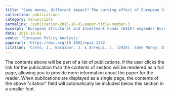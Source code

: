```yaml
---
title: "Same money, different impact? The curving effect of European Structural and Investment Funds on EU support in Spain (1990–2019)"
collection: publications
category: manuscripts
permalink: /publication/2015-10-01-paper-title-number-3
excerpt: 'European Structural and Investment Funds (ESIF) engender European Union (EU) support in generating economic growth, but their effect is conditional on individual European identity and educational background. This study investigates whether the positive impact of ESIF spending on EU attitudes also depends on the alignment of funding with the economic needs of recipient regions. We examine this issue with the Spanish case (1990–2019), employing a unique combined data set of Eurobarometer waves and regional NUTS-2 economic indicators. Our findings indicate that EU funds manage to decrease Euroscepticism only in laggard regions, which receive the lion's share of funds and allocate them to public goods easily perceived and communicated to the local population. Conversely, the effect of ESIF on transforming attitudes is absent in middle and high-income regions. The findings suggest a more complicated relationship between ESIF and EU support, which necessitates taking both individual and contextual factors into account.'
date: 2015-10-01
venue: 'European Policy Analysis'
paperurl: 'https://doi.org/10.1002/epa2.1232'
citation: 'Cantó, J., Baraibar, J. & Arregui, J. (2024). Same Money, Different Impact? The Curving Effect of European Structural and Investment Funds on EU Support in Spain (1990 – 2019). European Policy Analysis. https://doi.org/10.1002/epa2.1232.'
---
```


The contents above will be part of a list of publications, if the user clicks the link for the publication than the contents of section will be rendered as a full page, allowing you to provide more information about the paper for the reader. When publications are displayed as a single page, the contents of the above "citation" field will automatically be included below this section in a smaller font.
